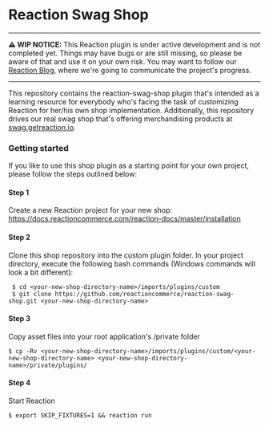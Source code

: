 # Reaction Swag Shop


---

 **⚠ WIP NOTICE:** This Reaction plugin is under active development and is not completed yet. Things may have bugs or are still missing,
 so please be aware of that and use it on your own risk.
 You may want to follow our [Reaction Blog](https://blog.reactioncommerce.com/), where we're going to communicate the project's progress.  
 
---


This repository contains the reaction-swag-shop plugin that's intended as a learning resource for everybody
who's facing the task of customizing Reaction for her/his own shop implementation. Additionally, this repository drives
our real swag shop that's offering merchandising products at [swag.getreaction.io](swag.getreaction.io).


### Getting started
If you like to use this shop plugin as a starting point for your own project, please follow the steps outlined below:

#### Step 1
Create a new Reaction project for your new shop: https://docs.reactioncommerce.com/reaction-docs/master/installation

#### Step 2
Clone this shop repository into the custom plugin folder. In your project directory, execute the following bash
 commands (Windows commands will look a bit different):
```
 $ cd <your-new-shop-directory-name>/imports/plugins/custom
 $ git clone https://github.com/reactioncommerce/reaction-swag-shop.git <your-new-shop-directory-name>
```

#### Step 3
Copy asset files into your root application's /private folder
```
$ cp -Rv <your-new-shop-directory-name>/imports/plugins/custom/<your-new-shop-directory-name> <your-new-shop-directory-name>/private/plugins/
```


#### Step 4
Start Reaction
```
$ export SKIP_FIXTURES=1 && reaction run
```
